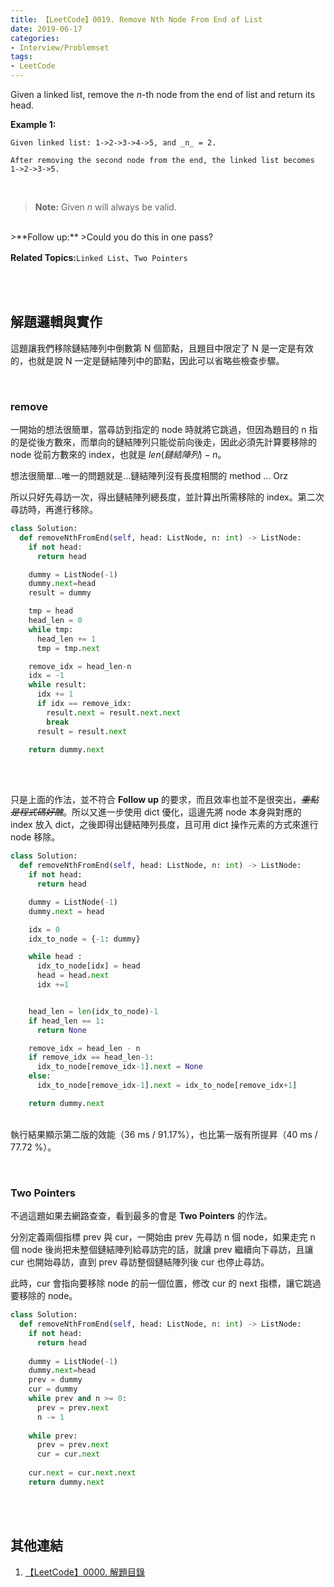 ```yaml
---
title: 【LeetCode】0019. Remove Nth Node From End of List
date: 2019-06-17
categories:
- Interview/Problemset
tags:
- LeetCode
--- 
```


Given a linked list, remove the _n_-th node from the end of list and return its head.

<!--more-->

**Example 1:**
```
Given linked list: 1->2->3->4->5, and _n_ = 2.

After removing the second node from the end, the linked list becomes 1->2->3->5.
```
<br>

> **Note:**
> Given  _n_  will always be valid.

<br>
>**Follow up:**
>Could you do this in one pass?

<br>

**Related Topics:**`Linked List`、`Two Pointers`

<br><br>

## 解題邏輯與實作
這題讓我們移除鏈結陣列中倒數第 N 個節點，且題目中限定了 N 是一定是有效的，也就是說 N 一定是鏈結陣列中的節點，因此可以省略些檢查步驟。

<br>

### remove
一開始的想法很簡單，當尋訪到指定的 node 時就將它跳過，但因為題目的 n 指的是從後方數來，而單向的鏈結陣列只能從前向後走，因此必須先計算要移除的 node 從前方數來的 index，也就是 $len(鏈結陣列) - n$。

想法很簡單...唯一的問題就是...鏈結陣列沒有長度相關的 method ... Orz

所以只好先尋訪一次，得出鏈結陣列總長度，並計算出所需移除的 index。第二次尋訪時，再進行移除。


```python 
class Solution:
  def removeNthFromEnd(self, head: ListNode, n: int) -> ListNode:
    if not head: 
      return head	

    dummy = ListNode(-1)
    dummy.next=head
    result = dummy

    tmp = head
    head_len = 0
    while tmp:
      head_len += 1
      tmp = tmp.next

    remove_idx = head_len-n 
    idx = -1
    while result:
      idx += 1
      if idx == remove_idx: 
        result.next = result.next.next
        break
      result = result.next

    return dummy.next
```

<br><br>

只是上面的作法，並不符合 **Follow up** 的要求，而且效率也並不是很突出，*~~重點是程式碼好醜~~*。所以又進一步使用 dict 優化，這邊先將 node 本身與對應的 index 放入 dict，之後即得出鏈結陣列長度，且可用 dict 操作元素的方式來進行 node 移除。<br>


```python 
class Solution:
  def removeNthFromEnd(self, head: ListNode, n: int) -> ListNode:
    if not head: 
      return head	

    dummy = ListNode(-1)
    dummy.next = head

    idx = 0
    idx_to_node = {-1: dummy}

    while head :
      idx_to_node[idx] = head
      head = head.next
      idx +=1


    head_len = len(idx_to_node)-1
    if head_len == 1:
      return None

    remove_idx = head_len - n 
    if remove_idx == head_len-1:
      idx_to_node[remove_idx-1].next = None
    else:
      idx_to_node[remove_idx-1].next = idx_to_node[remove_idx+1]

    return dummy.next
```

<br>執行結果顯示第二版的效能（36 ms /  91.17%），也比第一版有所提昇（40 ms / 77.72 %）。

<br>

### Two Pointers

不過這題如果去網路查查，看到最多的會是 **Two Pointers** 的作法。

分別定義兩個指標 prev 與 cur，一開始由 prev 先尋訪 n 個 node，如果走完 n 個 node 後尚把未整個鏈結陣列給尋訪完的話，就讓 prev 繼續向下尋訪，且讓 cur 也開始尋訪，直到 prev 尋訪整個鏈結陣列後 cur 也停止尋訪。

此時，cur 會指向要移除 node 的前一個位置，修改 cur 的 next 指標，讓它跳過要移除的 node。

```python 
class Solution:
  def removeNthFromEnd(self, head: ListNode, n: int) -> ListNode:
    if not head:
      return head
      
    dummy = ListNode(-1)
    dummy.next=head
    prev = dummy
    cur = dummy
    while prev and n >= 0:
      prev = prev.next
      n -= 1 
            
    while prev:
      prev = prev.next
      cur = cur.next
            
    cur.next = cur.next.next
    return dummy.next
```


<br><br>

## 其他連結
1. [【LeetCode】0000. 解題目錄](/LeetCode-0000-Contents/)